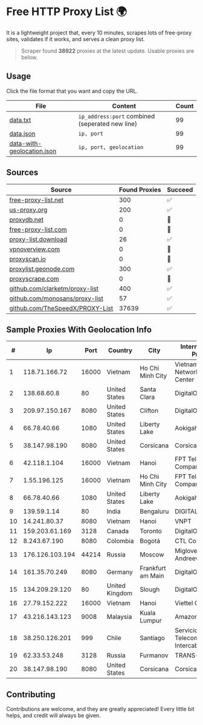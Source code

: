 
# Free HTTP Proxy List 🌍

It is a lightweight project that, every 10 minutes, scrapes lots of free-proxy sites, validates if it works, and serves a clean proxy list.


> Scraper found **38922** proxies at the latest update. Usable proxies are below.

## Usage

Click the file format that you want and copy the URL.


|File|Content|Count|
|----|-------|-----|
|[data.txt](https://raw.githubusercontent.com/themiralay/Proxy-List-World/master/data.txt)|`ip_address:port` combined (seperated new line)|99|
|[data.json](https://raw.githubusercontent.com/themiralay/Proxy-List-World/master/data.json)|`ip, port`|99|
|[data-with-geolocation.json](https://raw.githubusercontent.com/themiralay/Proxy-List-World/master/data-with-geolocation.json)|`ip, port, geolocation`|99|

## Sources

|Source|Found Proxies|Succeed|
|------|-------------|-------|
|[free-proxy-list.net](https://free-proxy-list.net)|300|✅|
|[us-proxy.org](https://www.us-proxy.org)|200|✅|
|[proxydb.net](http://proxydb.net)|0|🚫|
|[free-proxy-list.com](https://free-proxy-list.com/?page=&port=&type%5B%5D=http&type%5B%5D=https&up_time=0&search=Search)|0|🚫|
|[proxy-list.download](https://www.proxy-list.download/HTTP)|26|✅|
|[vpnoverview.com](https://vpnoverview.com/privacy/anonymous-browsing/free-proxy-servers)|0|🚫|
|[proxyscan.io](https://www.proxyscan.io)|0|🚫|
|[proxylist.geonode.com](https://proxylist.geonode.com/api/proxy-list?limit=300&page=1&sort_by=lastChecked&sort_type=desc&protocols=http,https)|300|✅|
|[proxyscrape.com](https://api.proxyscrape.com/v2/?request=displayproxies&protocol=http&timeout=10000&country=all&ssl=all&anonymity=all)|0|🚫|
|[github.com/clarketm/proxy-list](https://raw.githubusercontent.com/clarketm/proxy-list/master/proxy-list-raw.txt)|400|✅|
|[github.com/monosans/proxy-list](https://raw.githubusercontent.com/monosans/proxy-list/main/proxies/http.txt)|57|✅|
|[github.com/TheSpeedX/PROXY-List](https://raw.githubusercontent.com/TheSpeedX/PROXY-List/master/http.txt)|37639|✅|


## Sample Proxies With Geolocation Info

|#|Ip|Port|Country|City|Internet Service Provider|
|-|--|----|-------|----|-------------------------|
|1|118.71.166.72|16000|Vietnam|Ho Chi Minh City|Vietnam Internet Network Information Center|
|2|138.68.60.8|80|United States|Santa Clara|DigitalOcean, LLC|
|3|209.97.150.167|8080|United States|Clifton|DigitalOcean, LLC|
|4|66.78.40.66|1080|United States|Liberty Lake|Aokigahara SRL|
|5|38.147.98.190|8080|United States|Corsicana|Corsicana ISD|
|6|42.118.1.104|16000|Vietnam|Hanoi|FPT Telecom Company|
|7|1.55.196.125|16000|Vietnam|Ho Chi Minh City|FPT Telecom Company|
|8|66.78.40.66|1080|United States|Liberty Lake|Aokigahara SRL|
|9|139.59.1.14|80|India|Bengaluru|DIGITALOCEAN|
|10|14.241.80.37|8080|Vietnam|Hanoi|VNPT|
|11|159.203.61.169|3128|Canada|Toronto|DigitalOcean, LLC|
|12|8.243.67.190|8080|Colombia|Bogotá|CTL Colombia|
|13|176.126.103.194|44214|Russia|Moscow|Miglovets Egor Andreevich|
|14|161.35.70.249|8080|Germany|Frankfurt am Main|DigitalOcean, LLC|
|15|134.209.29.120|80|United Kingdom|Slough|DigitalOcean, LLC|
|16|27.79.152.222|16000|Vietnam|Hanoi|Viettel Corporation|
|17|43.216.143.123|9008|Malaysia|Kuala Lumpur|Amazon.com, Inc.|
|18|38.250.126.201|999|Chile|Santiago|Servicios De Telecomunicaciones Intercable Ltda.|
|19|62.33.53.248|3128|Russia|Furmanov|TRANS-TELECOM|
|20|38.147.98.190|8080|United States|Corsicana|Corsicana ISD|



## Contributing

Contributions are welcome, and they are greatly appreciated! Every
little bit helps, and credit will always be given.

